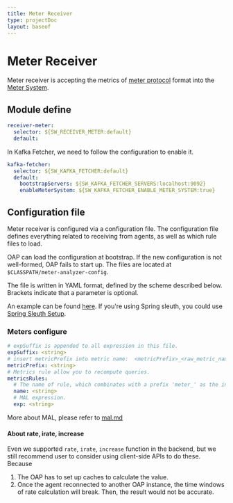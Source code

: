 ```yaml
---
title: Meter Receiver
type: projectDoc
layout: baseof
---
```

# Meter Receiver
Meter receiver is accepting the metrics of [meter protocol](https://github.com/apache/skywalking-data-collect-protocol/blob/master/language-agent/Meter.proto) format into the [Meter System](.././../../concepts-and-designs/meter).

## Module define
```yaml
receiver-meter:
  selector: ${SW_RECEIVER_METER:default}
  default:

```

In Kafka Fetcher, we need to follow the configuration to enable it.  
```yaml
kafka-fetcher:
  selector: ${SW_KAFKA_FETCHER:default}
  default:
    bootstrapServers: ${SW_KAFKA_FETCHER_SERVERS:localhost:9092}
    enableMeterSystem: ${SW_KAFKA_FETCHER_ENABLE_METER_SYSTEM:true}
```

## Configuration file
Meter receiver is configured via a configuration file. The configuration file defines everything related to receiving 
 from agents, as well as which rule files to load.
 
OAP can load the configuration at bootstrap. If the new configuration is not well-formed, OAP fails to start up. The files
are located at `$CLASSPATH/meter-analyzer-config`.

The file is written in YAML format, defined by the scheme described below. Brackets indicate that a parameter is optional.

An example can be found [here](../../../../../oap-server/server-bootstrap/src/main/resources/meter-analyzer-config/spring-sleuth.yaml).
If you're using Spring sleuth, you could use [Spring Sleuth Setup](../spring-sleuth-setup).

### Meters configure

```yaml
# expSuffix is appended to all expression in this file.
expSuffix: <string>
# insert metricPrefix into metric name:  <metricPrefix>_<raw_metric_name>
metricPrefix: <string>
# Metrics rule allow you to recompute queries.
metricsRules:
  # The name of rule, which combinates with a prefix 'meter_' as the index/table name in storage.
  name: <string>
  # MAL expression.
  exp: <string>
```

More about MAL, please refer to [mal.md](../../../concepts-and-designs/mal)

#### About rate, irate, increase

Even we supported `rate`, `irate`, `increase` function in the backend, but we still recommend user to consider using client-side APIs to do these. Because
1. The OAP has to set up caches to calculate the value.
1. Once the agent reconnected to another OAP instance, the time windows of rate calculation will break. Then, the result would not be accurate.